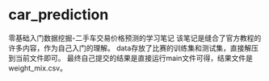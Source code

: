 # car_prediction
零基础入门数据挖掘-二手车交易价格预测的学习笔记
该笔记是缝合了官方教程的许多内容，作为自己入门的理解。
data存放了比赛的训练集和测试集，直接解压到当前文件即可。
最终自己提交的结果是直接运行main文件可得，结果文件是weight_mix.csv。
